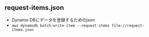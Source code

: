 ## request-items.json
- Dynamo DBにデータを登録するためのjson
- ```aws dynamodb batch-write-item --request-items file://request-items.json```
